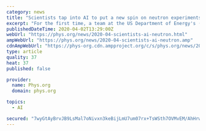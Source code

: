```yaml
---
category: news
title: "Scientists tap into AI to put a new spin on neutron experiments"
excerpt: "For the first time, a team at the US Department of Energy's (DOE's) Oak Ridge National Laboratory (ORNL) is using artificial intelligence (AI) to find patterns in neutron scattering data that can lead to an understanding of the physics inside quantum or complex magnetic materials. Led by Alan Tennant, Initiative Lead for Quantum Materials at ..."
publishedDateTime: 2020-04-02T13:29:00Z
webUrl: "https://phys.org/news/2020-04-scientists-ai-neutron.html"
ampWebUrl: "https://phys.org/news/2020-04-scientists-ai-neutron.amp"
cdnAmpWebUrl: "https://phys-org.cdn.ampproject.org/c/s/phys.org/news/2020-04-scientists-ai-neutron.amp"
type: article
quality: 37
heat: 37
published: false

provider:
  name: Phys.org
  domain: phys.org

topics:
  - AI

secured: "7wyGtAyBrvJB9LsMal7oNivxn3keBijLmU7um07rx+TsWSth7OVMvEM/AhHrwFOakqT0kGLTtdi/jx/zaDUhaOVrIKiMuZouumLrB2l2tSgVyZFn0yHGPWxO56/WSGNJn4Vs0k+TjjJZbwL71y1+xiZML9r1dWahpCV585azhBfe0rAq3xZ/6ZdpCgEhJNlxJU0dihxafpvEfd8DGgL6YQoCu3SRNCpyn6eR+GmmUX4TVy0ULqDYkMd0DIbJknfaLYaorsIlzBdmuq16uK723jbqg4k34+MUACuXwrE+K0MXN/xwJmbnMOLOMIomCkoYNeL+ab+PTAMVqKjqpn9sHLcW9L96MeJjpmKJufjCb6WBc+xur9rPx9ff+7HvEYyfs+EeM46Wsvel6dVtYN9+WxW3pxQNdlKHf5zU+czJl68tFA2gcfS+mMCNE71jWm3JCdgwt2ozQv3PK4hiTU+Q+r9/3K7a3+mKIcrdwCPInwg=;OXZ0klmaPL8uP3MH0UbzNA=="
---
```


